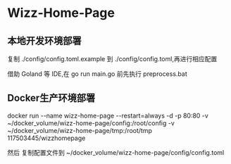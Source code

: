 # Wizz-Home-Page

## 本地开发环境部署

复制 ./config/config.toml.example 到 ./config/config.toml,再进行相应配置

借助 Goland 等 IDE,在 go run main.go 前先执行 preprocess.bat

## Docker生产环境部署

docker run --name wizz-home-page --restart=always -d -p 80:80 -v  ~/docker_volume/wizz-home-page/config:/root/config -v ~/docker_volume/wizz-home-page/tmp:/root/tmp 117503445/wizzhomepage

然后 复制配置文件到 ~/docker_volume/wizz-home-page/config/config.toml
